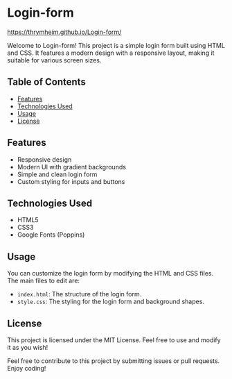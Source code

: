 # Login-form
https://thrymheim.github.io/Login-form/

Welcome to Login-form! This project is a simple login form built using HTML and CSS. It features a modern design with a responsive layout, making it suitable for various screen sizes.

## Table of Contents

- [Features](#features)
- [Technologies Used](#technologies-used)
- [Usage](#usage)
- [License](#license)

## Features

- Responsive design
- Modern UI with gradient backgrounds
- Simple and clean login form
- Custom styling for inputs and buttons

## Technologies Used

- HTML5
- CSS3
- Google Fonts (Poppins)

## Usage

You can customize the login form by modifying the HTML and CSS files. The main files to edit are:

- `index.html`: The structure of the login form.
- `style.css`: The styling for the login form and background shapes.

## License

This project is licensed under the MIT License. Feel free to use and modify it as you wish!

Feel free to contribute to this project by submitting issues or pull requests. Enjoy coding!
